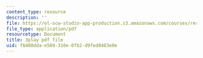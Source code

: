 ```yaml
---
content_type: resource
description: ''
file: https://ol-ocw-studio-app-production.s3.amazonaws.com/courses/res-6-012-introduction-to-probability-spring-2018/f8408ddae509310e0fb2d9fed8483e0e_MuqLI4otMIQ.pdf
file_type: application/pdf
resourcetype: Document
title: 3play pdf file
uid: f8408dda-e509-310e-0fb2-d9fed8483e0e
---
```

